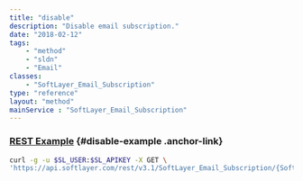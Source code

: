 ```yaml
---
title: "disable"
description: "Disable email subscription."
date: "2018-02-12"
tags:
    - "method"
    - "sldn"
    - "Email"
classes:
    - "SoftLayer_Email_Subscription"
type: "reference"
layout: "method"
mainService : "SoftLayer_Email_Subscription"
---
```


### [REST Example](#disable-example) <a href="/article/rest/"><i class="fas fa-question"></i></a> {#disable-example .anchor-link} 
```bash
curl -g -u $SL_USER:$SL_APIKEY -X GET \
'https://api.softlayer.com/rest/v3.1/SoftLayer_Email_Subscription/{SoftLayer_Email_SubscriptionID}/disable'
```
